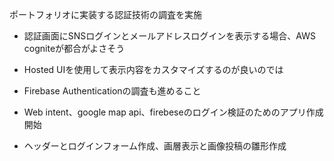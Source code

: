 ポートフォリオに実装する認証技術の調査を実施
- 認証画面にSNSログインとメールアドレスログインを表示する場合、AWS cogniteが都合がよさそう
- Hosted UIを使用して表示内容をカスタマイズするのが良いのでは
- Firebase Authenticationの調査も進めること

- Web intent、google map api、firebeseのログイン検証のためのアプリ作成開始
- ヘッダーとログインフォーム作成、画層表示と画像投稿の雛形作成
